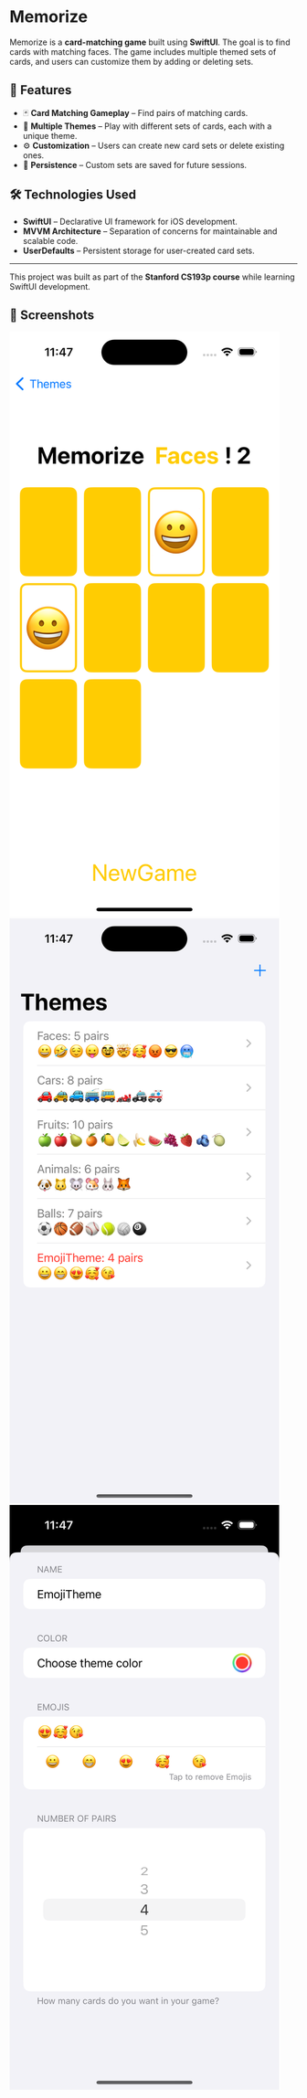 # Memorize

Memorize is a **card-matching game** built using **SwiftUI**. The goal is to find cards with matching faces. The game includes multiple themed sets of cards, and users can customize them by adding or deleting sets.

## 📌 Features
- 🃏 **Card Matching Gameplay** – Find pairs of matching cards.
- 🎨 **Multiple Themes** – Play with different sets of cards, each with a unique theme.
- ⚙️ **Customization** – Users can create new card sets or delete existing ones.
- 💾 **Persistence** – Custom sets are saved for future sessions.

## 🛠 Technologies Used
- **SwiftUI** – Declarative UI framework for iOS development.
- **MVVM Architecture** – Separation of concerns for maintainable and scalable code.
- **UserDefaults** – Persistent storage for user-created card sets.

---

This project was built as part of the **Stanford CS193p course** while learning SwiftUI development.

## 📱 Screenshots
![Screenshot 1](Screenshots/Screenshot1.png)
![Screenshot 2](Screenshots/Screenshot2.png)
![Screenshot 2](Screenshots/Screenshot3.png)
